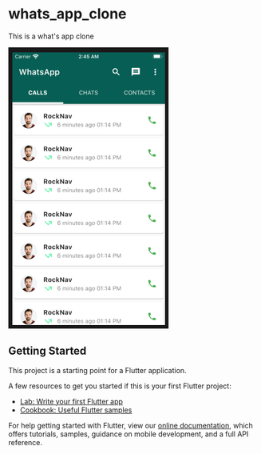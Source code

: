 # whats_app_clone

This is a what's app clone 

<img src="https://raw.githubusercontent.com/RockNav24/WhatsApp-clone/master/Screenshot%202020-07-31%20at%2002.45.05.png">

## Getting Started

This project is a starting point for a Flutter application.

A few resources to get you started if this is your first Flutter project:

- [Lab: Write your first Flutter app](https://flutter.dev/docs/get-started/codelab)
- [Cookbook: Useful Flutter samples](https://flutter.dev/docs/cookbook)

For help getting started with Flutter, view our
[online documentation](https://flutter.dev/docs), which offers tutorials,
samples, guidance on mobile development, and a full API reference.
